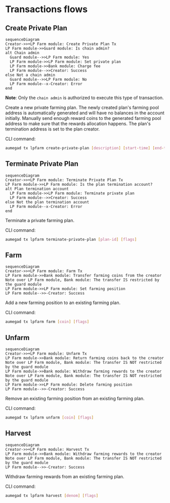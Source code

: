 <!-- order: 7 -->

# Transactions flows

## Create Private Plan

```mermaid
sequenceDiagram
Creator->>+LP Farm module: Create Private Plan Tx
LP Farm module->>Guard module: Is chain admin?
alt Chain admin
  Guard module-->>LP Farm module: Yes
  LP Farm module->>LP Farm module: Set private plan
  LP Farm module->>Bank module: Charge fee
  LP Farm module-->>Creator: Success
else Not a chain admin
  Guard module-->>LP Farm module: No
  LP Farm module--x-Creator: Error
end
```

**Note**: Only the `chain admin` is authorized to execute this type of transaction.

Create a new private farming plan.
The newly created plan's farming pool address is automatically generated and will have no balances in the account initially.
Manually send enough reward coins to the generated farming pool address to make sure that the rewards allocation happens.
The plan's termination address is set to the plan creator.

CLI command:

```bash
aumegad tx lpfarm create-private-plan [description] [start-time] [end-time] [reward-allocations...] [flags]
```

## Terminate Private Plan

```mermaid
sequenceDiagram
Creator->>+LP Farm module: Terminate Private Plan Tx
LP Farm module->>LP Farm module: Is the plan termination account?
alt Plan termination account
  LP Farm module->>LP Farm module: Terminate private plan
  LP Farm module-->>Creator: Success
else Not the plan termination account
  LP Farm module--x-Creator: Error
end
```

Terminate a private farming plan.

CLI command:

```bash
aumegad tx lpfarm terminate-private-plan [plan-id] [flags]
```

## Farm

```mermaid
sequenceDiagram
Creator->>+LP Farm module: Farm Tx
LP Farm module->>Bank module: Transfer farming coins from the creator
Note over LP Farm module, Bank module: The transfer IS restricted by the guard module
LP Farm module->>LP Farm module: Set farming position
LP Farm module-->>-Creator: Success
```

Add a new farming position to an existing farming plan.

CLI command:

```bash
aumegad tx lpfarm farm [coin] [flags]
```

## Unfarm

```mermaid
sequenceDiagram
Creator->>+LP Farm module: Unfarm Tx
LP Farm module->>Bank module: Return farming coins back to the creator
Note over LP Farm module, Bank module: The transfer IS NOT restricted by the guard module
LP Farm module->>Bank module: Withdraw farming rewards to the creator
Note over LP Farm module, Bank module: The transfer IS NOT restricted by the guard module
LP Farm module->>LP Farm module: Delete farming position
LP Farm module-->>-Creator: Success
```

Remove an existing farming position from an existing farming plan.

CLI command:

```bash
aumegad tx lpfarm unfarm [coin] [flags]
```

## Harvest

```mermaid
sequenceDiagram
Creator->>+LP Farm module: Harvest Tx
LP Farm module->>Bank module: Withdraw farming rewards to the creator
Note over LP Farm module, Bank module: The transfer IS NOT restricted by the guard module
LP Farm module-->>-Creator: Success
```

Withdraw farming rewards from an existing farming plan.

CLI command:

```bash
aumegad tx lpfarm harvest [denom] [flags]
```
